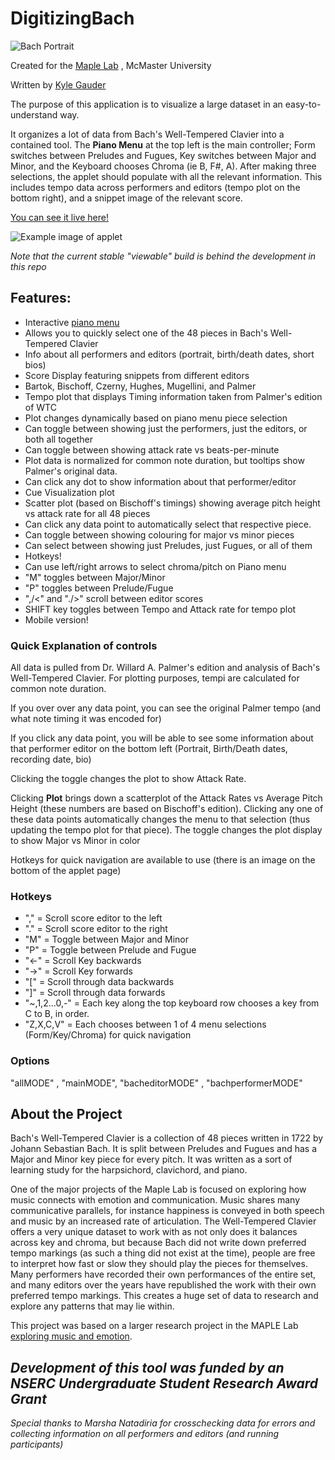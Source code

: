 # DigitizingBach

![Bach Portrait](https://github.com/gauderkd/DigitizingBach/blob/master/Elements/Bachpor.png)

Created for the [Maple Lab](https://maplelab.net/) , McMaster University

Written by [Kyle Gauder](https://github.com/gauderkd)


The purpose of this application is to visualize a large dataset in an easy-to-understand way.

It organizes a lot of data from Bach's Well-Tempered Clavier into a contained tool. The **Piano Menu** at the top left is the main controller; Form switches between Preludes and Fugues, Key switches between Major and Minor, and the Keyboard chooses Chroma (ie B, F#, A). After making three selections, the applet should populate with all the relevant information. This includes tempo data across performers and editors (tempo plot on the bottom right), and a snippet image of the relevant score.

[You can see it live here!](https://maplelab.net/bachtempi)

![Example image of applet](https://github.com/gauderkd/DigitizingBach/blob/master/Elements/BachTempi_Example2.png)

_Note that the current stable "viewable" build is behind the development in this repo_

## Features:
* Interactive [piano menu](https://github.com/MAPLE-Lab/DigitizingBach/wiki/CSS-Piano-Menu)
 * Allows you to quickly select one of the 48 pieces in Bach's Well-Tempered Clavier
* Info about all performers and editors (portrait, birth/death dates, short bios)
* Score Display featuring snippets from different editors
 * Bartok, Bischoff, Czerny, Hughes, Mugellini, and Palmer
* Tempo plot that displays Timing information taken from Palmer's edition of WTC
 * Plot changes dynamically based on piano menu piece selection
 * Can toggle between showing just the performers, just the editors, or both all together
 * Can toggle between showing attack rate vs beats-per-minute
 * Plot data is normalized for common note duration, but tooltips show Palmer's original data.
 * Can click any dot to show information about that performer/editor
* Cue Visualization plot
 * Scatter plot (based on Bischoff's timings) showing average pitch height vs attack rate for all 48 pieces
 * Can click any data point to automatically select that respective piece.
 * Can toggle between showing colouring for major vs minor pieces
 * Can select between showing just Preludes, just Fugues, or all of them
* Hotkeys!
 * Can use left/right arrows to select chroma/pitch on Piano menu
 * "M" toggles between Major/Minor
 * "P" toggles between Prelude/Fugue
 * ",/<" and "./>" scroll between editor scores
 * SHIFT key toggles between Tempo and Attack rate for tempo plot
* Mobile version!


### Quick Explanation of controls
All data is pulled from Dr. Willard A. Palmer's edition and analysis of Bach's Well-Tempered Clavier. For plotting purposes, tempi are calculated for common note duration. 

If you over over any data point, you can see the original Palmer tempo (and what note timing it was encoded for) 

If you click any data point, you will be able to see some information about that performer editor on the bottom left (Portrait, Birth/Death dates, recording date, bio)

Clicking the toggle changes the plot to show Attack Rate.

Clicking **Plot** brings down a scatterplot of the Attack Rates vs Average Pitch Height (these numbers are based on Bischoff's edition). Clicking any one of these data points automatically changes the menu to that selection (thus updating the tempo plot for that piece). The toggle changes the plot display to show Major vs Minor in color

Hotkeys for quick navigation are available to use (there is an image on the bottom of the applet page)

### Hotkeys
- "," = Scroll score editor to the left
- "." = Scroll score editor to the right
- "M" = Toggle between Major and Minor
- "P" = Toggle between Prelude and Fugue
- "<-" = Scroll Key backwards
- "->" = Scroll Key forwards
- "[" = Scroll through data backwards
- "]" = Scroll through data forwards
- "~,1,2...0,-" = Each key along the top keyboard row chooses a key from C to B, in order.
- "Z,X,C,V" = Each chooses between 1 of 4 menu selections (Form/Key/Chroma) for quick navigation

### Options
"allMODE" , "mainMODE", "bacheditorMODE" , "bachperformerMODE"
## About the Project
Bach's Well-Tempered Clavier is a collection of 48 pieces written in 1722 by Johann Sebastian Bach. It is split between Preludes and Fugues and has a Major and Minor key piece for every pitch. It was written as a sort of learning study for the harpsichord, clavichord, and piano.

One of the major projects of the Maple Lab is focused on exploring how music connects with emotion and communication. Music shares many communicative parallels, for instance happiness is conveyed in both speech and music by an increased rate of articulation. The Well-Tempered Clavier offers a very unique dataset to work with as not only does it balances across key and chroma, but because Bach did not write down preferred tempo markings (as such a thing did not exist at the time), people are free to interpret how fast or slow they should play the pieces for themselves. Many performers have recorded their own performances of the entire set, and many editors over the years have republished the work with their own preferred tempo markings. This creates a huge set of data to research and explore any patterns that may lie within.

This project was based on a larger research project in the MAPLE Lab [exploring music and emotion](https://maplelab.net/overview/music-and-emotion/).

_Development of this tool was funded by an NSERC Undergraduate Student Research Award Grant_
---
_Special thanks to Marsha Natadiria for crosschecking data for errors and collecting information on all performers and editors (and running participants)_
